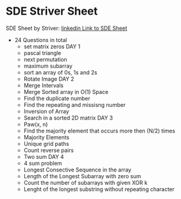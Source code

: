 # SDE Striver Sheet
SDE Sheet by Striver: [linkedin Link to SDE Sheet](https://www.linkedin.com/feed/update/urn:li:activity:7064421688834195456/?updateEntityUrn=urn%3Ali%3Afs_feedUpdate%3A%28V2%2Curn%3Ali%3Aactivity%3A7064421688834195456%29)
- 24 Questions in total
  - set matrix zeros DAY 1
  - pascal triangle
  - next permutation
  - maximum subarray
  - sort an array of 0s, 1s and 2s
  - Rotate Image DAY 2
  - Merge Intervals
  - Merge Sorted array in O(1) Space
  - Find the duplicate number
  - Find the repeating and missisng number
  - Inversion of Array
  - Search in a sorted 2D matrix DAY 3
  - Paw(x, n)
  - Find the majority element that occurs more then (N/2) times
  - Majority Elements
  - Unique grid paths
  - Count reverse pairs
  - Two sum DAY 4
  - 4 sum problem
  - Longest Consective Sequence in the array
  - Length of the Longest Subarray with zero sum
  - Count the number of subarrays with given XOR k
  -  Lenght of the longest substring without repeating character